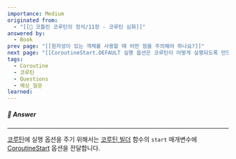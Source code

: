 ```yaml
---
importance: Medium
originated from:
  - "[[📘 코틀린 코루틴의 정석/11장 - 코루틴 심화]]"
answered by:
  - Book
prev page: "[[원자성이 있는 객체를 사용할 때 어떤 점을 주의해야 하나요?]]"
next page: "[[CoroutineStart.DEFAULT 실행 옵션은 코루틴이 어떻게 실행되도록 만드나요?]]"
tags:
  - Coroutine
  - 코루틴
  - Questions
  - 예상_질문
learned:
---
```

##### 💬 Answer
---
[코루틴](코루틴.md)에 실행 옵션을 주기 위해서는 [코루틴 빌더](코루틴%20빌더.md) 함수의 `start` 매개변수에 [CoroutineStart](CoroutineStart.md) 옵션을 전달합니다.
